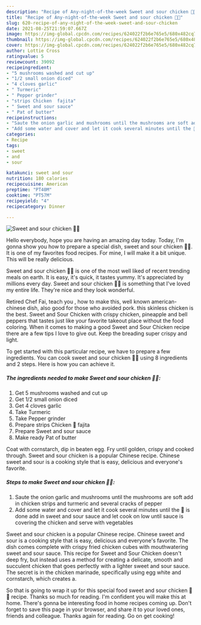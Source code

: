 ```yaml
---
description: "Recipe of Any-night-of-the-week Sweet and sour chicken 🐔🍗"
title: "Recipe of Any-night-of-the-week Sweet and sour chicken 🐔🍗"
slug: 620-recipe-of-any-night-of-the-week-sweet-and-sour-chicken
date: 2021-08-25T21:59:07.667Z
image: https://img-global.cpcdn.com/recipes/624022f2b6e765e5/680x482cq70/sweet-and-sour-chicken-recipe-main-photo.jpg
thumbnail: https://img-global.cpcdn.com/recipes/624022f2b6e765e5/680x482cq70/sweet-and-sour-chicken-recipe-main-photo.jpg
cover: https://img-global.cpcdn.com/recipes/624022f2b6e765e5/680x482cq70/sweet-and-sour-chicken-recipe-main-photo.jpg
author: Lottie Cross
ratingvalue: 5
reviewcount: 39092
recipeingredient:
- "5 mushrooms washed and cut up"
- "1/2 small onion diced"
- "4 cloves garlic"
- " Turmeric"
- " Pepper grinder"
- "strips Chicken  fajita"
- " Sweet and sour sauce"
- " Pat of butter"
recipeinstructions:
- "Saute the onion garlic and mushrooms until the mushrooms are soft add in chicken strips and turmeric and several cracks of pepper"
- "Add some water and cover and let it cook several minutes until the 🐔 is done add in sweet and sour sauce and let cook on low until sauce is covering the chicken and serve with vegetables"
categories:
- Recipe
tags:
- sweet
- and
- sour

katakunci: sweet and sour 
nutrition: 180 calories
recipecuisine: American
preptime: "PT40M"
cooktime: "PT57M"
recipeyield: "4"
recipecategory: Dinner

---
```



![Sweet and sour chicken 🐔🍗](https://img-global.cpcdn.com/recipes/624022f2b6e765e5/680x482cq70/sweet-and-sour-chicken-recipe-main-photo.jpg)

Hello everybody, hope you are having an amazing day today. Today, I'm gonna show you how to prepare a special dish, sweet and sour chicken 🐔🍗. It is one of my favorites food recipes. For mine, I will make it a bit unique. This will be really delicious.

Sweet and sour chicken 🐔🍗 is one of the most well liked of recent trending meals on earth. It is easy, it's quick, it tastes yummy. It's appreciated by millions every day. Sweet and sour chicken 🐔🍗 is something that I've loved my entire life. They're nice and they look wonderful.

Retired Chef Fai, teach you , how to make this, well known american-chinese dish, also good for those who avoided pork. this skinless chicken is the best. Sweet and Sour Chicken with crispy chicken, pineapple and bell peppers that tastes just like your favorite takeout place without the food coloring. When it comes to making a good Sweet and Sour Chicken recipe there are a few tips I love to give out. Keep the breading super crispy and light.


To get started with this particular recipe, we have to prepare a few ingredients. You can cook sweet and sour chicken 🐔🍗 using 8 ingredients and 2 steps. Here is how you can achieve it.

<!--inarticleads1-->

##### The ingredients needed to make Sweet and sour chicken 🐔🍗:

1. Get 5 mushrooms washed and cut up
1. Get 1/2 small onion diced
1. Get 4 cloves garlic
1. Take  Turmeric
1. Take  Pepper grinder
1. Prepare strips Chicken 🍗 fajita
1. Prepare  Sweet and sour sauce
1. Make ready  Pat of butter


Coat with cornstarch, dip in beaten egg. Fry until golden, crispy and cooked through. Sweet and sour chicken is a popular Chinese recipe. Chinese sweet and sour is a cooking style that is easy, delicious and everyone&#39;s favorite. 

<!--inarticleads2-->

##### Steps to make Sweet and sour chicken 🐔🍗:

1. Saute the onion garlic and mushrooms until the mushrooms are soft add in chicken strips and turmeric and several cracks of pepper
1. Add some water and cover and let it cook several minutes until the 🐔 is done add in sweet and sour sauce and let cook on low until sauce is covering the chicken and serve with vegetables


Sweet and sour chicken is a popular Chinese recipe. Chinese sweet and sour is a cooking style that is easy, delicious and everyone&#39;s favorite. The dish comes complete with crispy fried chicken cubes with mouthwatering sweet and sour sauce. This recipe for Sweet and Sour Chicken doesn&#39;t deep fry, but instead uses a method for creating a delicate, smooth and succulent chicken that goes perfectly with a lighter sweet and sour sauce. The secret is in the chicken marinade, specifically using egg white and cornstarch, which creates a. 

So that is going to wrap it up for this special food sweet and sour chicken 🐔🍗 recipe. Thanks so much for reading. I'm confident you will make this at home. There's gonna be interesting food in home recipes coming up. Don't forget to save this page in your browser, and share it to your loved ones, friends and colleague. Thanks again for reading. Go on get cooking!
